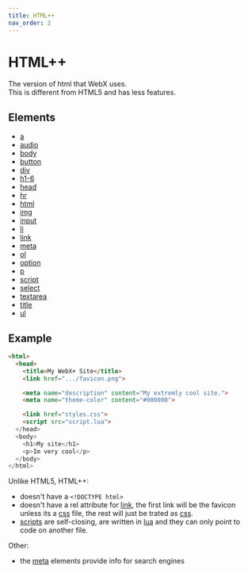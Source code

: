 ```yaml
---
title: HTML++
nav_order: 2
---
```

# HTML++
The version of html that WebX uses.\
This is different from HTML5 and has less features.

## Elements
- [a](a.md)
- [audio](audio.md)
- [body](body.md)
- [button](button.md)
- [div](div.md)
- [h1-6](h1-6.md)
- [head](head.md)
- [hr](hr.md)
- [html](html.md)
- [img](img.md)
- [input](input.md)
- [li](li.md)
- [link](link.md)
- [meta](meta.md)
- [ol](ol.md)
- [option](option.md)
- [p](p.md)
- [script](script.md)
- [select](select.md)
- [textarea](textarea.md)
- [title](title.md)
- [ul](ul.md)

## Example
```html
<html>
  <head>
    <title>My WebX+ Site</title>
    <link href=".../favicon.png">

    <meta name="description" content="My extremly cool site.">
    <meta name="theme-color" content="#000000">

    <link href="styles.css">
    <script src="script.lua">
  </head>
  <body>
    <h1>My site</h1>
    <p>Im very cool</p>
  </body>
</html>
```
Unlike HTML5, HTML++:
- doesn't have a `<!DOCTYPE html>`
- doesn't have a rel attribute for [link](link.md), the first link will be the favicon unless its a [css](../css-3.25/index.md) file, the rest will just be trated as [css](../css-3.25/index.md).
- [scripts](script.md) are self-closing, are written in [lua](../lua/index.md) and they can only point to code on another file.

Other:
- the [meta](meta.md) elements provide info for search engines